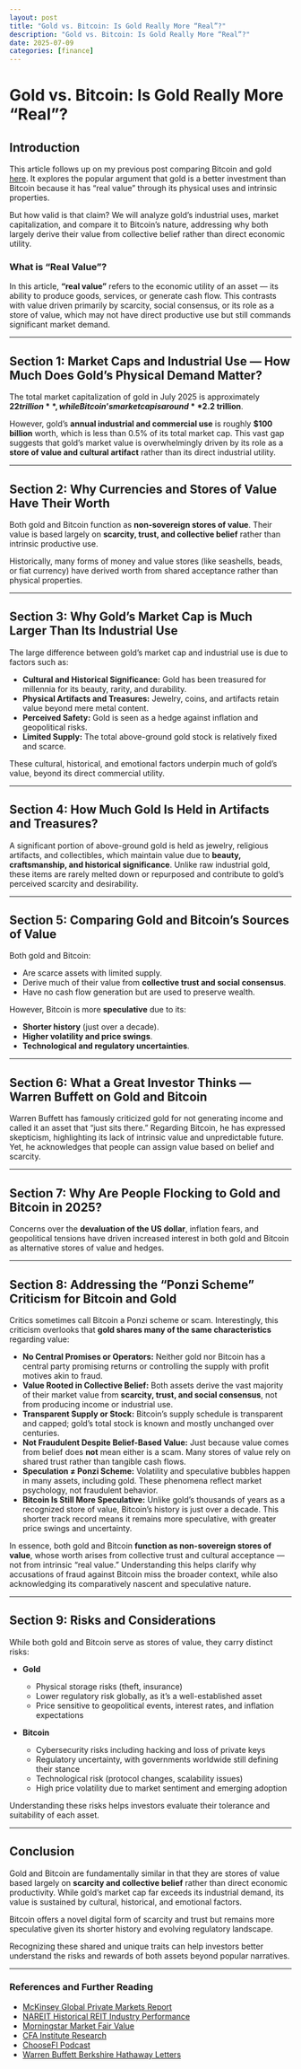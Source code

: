 ```yaml
---
layout: post
title: "Gold vs. Bitcoin: Is Gold Really More “Real”?"
description: "Gold vs. Bitcoin: Is Gold Really More “Real”?"
date: 2025-07-09
categories: [finance]
---
```


# Gold vs. Bitcoin: Is Gold Really More “Real”?

## Introduction

This article follows up on my previous post comparing Bitcoin and gold [here](https://github.com/JamesTsay-12/blog-site/blob/main/_posts/2025-07-08-gold-vs-bitcoin.md). It explores the popular argument that gold is a better investment than Bitcoin because it has “real value” through its physical uses and intrinsic properties.

But how valid is that claim? We will analyze gold’s industrial uses, market capitalization, and compare it to Bitcoin’s nature, addressing why both largely derive their value from collective belief rather than direct economic utility.

### What is “Real Value”?

In this article, **“real value”** refers to the economic utility of an asset — its ability to produce goods, services, or generate cash flow. This contrasts with value driven primarily by scarcity, social consensus, or its role as a store of value, which may not have direct productive use but still commands significant market demand.

---

## Section 1: Market Caps and Industrial Use — How Much Does Gold’s Physical Demand Matter?

The total market capitalization of gold in July 2025 is approximately **$22 trillion**, while Bitcoin’s market cap is around **$2.2 trillion**.

However, gold’s **annual industrial and commercial use** is roughly **$100 billion** worth, which is less than 0.5% of its total market cap. This vast gap suggests that gold’s market value is overwhelmingly driven by its role as a **store of value and cultural artifact** rather than its direct industrial utility.

---

## Section 2: Why Currencies and Stores of Value Have Their Worth

Both gold and Bitcoin function as **non-sovereign stores of value**. Their value is based largely on **scarcity, trust, and collective belief** rather than intrinsic productive use.

Historically, many forms of money and value stores (like seashells, beads, or fiat currency) have derived worth from shared acceptance rather than physical properties.

---

## Section 3: Why Gold’s Market Cap is Much Larger Than Its Industrial Use

The large difference between gold’s market cap and industrial use is due to factors such as:

- **Cultural and Historical Significance:** Gold has been treasured for millennia for its beauty, rarity, and durability.
- **Physical Artifacts and Treasures:** Jewelry, coins, and artifacts retain value beyond mere metal content.
- **Perceived Safety:** Gold is seen as a hedge against inflation and geopolitical risks.
- **Limited Supply:** The total above-ground gold stock is relatively fixed and scarce.

These cultural, historical, and emotional factors underpin much of gold’s value, beyond its direct commercial utility.

---

## Section 4: How Much Gold Is Held in Artifacts and Treasures?

A significant portion of above-ground gold is held as jewelry, religious artifacts, and collectibles, which maintain value due to **beauty, craftsmanship, and historical significance**. Unlike raw industrial gold, these items are rarely melted down or repurposed and contribute to gold’s perceived scarcity and desirability.

---

## Section 5: Comparing Gold and Bitcoin’s Sources of Value

Both gold and Bitcoin:

- Are scarce assets with limited supply.
- Derive much of their value from **collective trust and social consensus**.
- Have no cash flow generation but are used to preserve wealth.

However, Bitcoin is more **speculative** due to its:

- **Shorter history** (just over a decade).
- **Higher volatility and price swings**.
- **Technological and regulatory uncertainties**.

---

## Section 6: What a Great Investor Thinks — Warren Buffett on Gold and Bitcoin

Warren Buffett has famously criticized gold for not generating income and called it an asset that “just sits there.” Regarding Bitcoin, he has expressed skepticism, highlighting its lack of intrinsic value and unpredictable future. Yet, he acknowledges that people can assign value based on belief and scarcity.

---

## Section 7: Why Are People Flocking to Gold and Bitcoin in 2025?

Concerns over the **devaluation of the US dollar**, inflation fears, and geopolitical tensions have driven increased interest in both gold and Bitcoin as alternative stores of value and hedges.

---

## Section 8: Addressing the “Ponzi Scheme” Criticism for Bitcoin and Gold

Critics sometimes call Bitcoin a Ponzi scheme or scam. Interestingly, this criticism overlooks that **gold shares many of the same characteristics** regarding value:

- **No Central Promises or Operators:** Neither gold nor Bitcoin has a central party promising returns or controlling the supply with profit motives akin to fraud.
- **Value Rooted in Collective Belief:** Both assets derive the vast majority of their market value from **scarcity, trust, and social consensus**, not from producing income or industrial use.
- **Transparent Supply or Stock:** Bitcoin’s supply schedule is transparent and capped; gold’s total stock is known and mostly unchanged over centuries.
- **Not Fraudulent Despite Belief-Based Value:** Just because value comes from belief does **not** mean either is a scam. Many stores of value rely on shared trust rather than tangible cash flows.
- **Speculation ≠ Ponzi Scheme:** Volatility and speculative bubbles happen in many assets, including gold. These phenomena reflect market psychology, not fraudulent behavior.
- **Bitcoin Is Still More Speculative:** Unlike gold’s thousands of years as a recognized store of value, Bitcoin’s history is just over a decade. This shorter track record means it remains more speculative, with greater price swings and uncertainty.

In essence, both gold and Bitcoin **function as non-sovereign stores of value**, whose worth arises from collective trust and cultural acceptance — not from intrinsic “real value.” Understanding this helps clarify why accusations of fraud against Bitcoin miss the broader context, while also acknowledging its comparatively nascent and speculative nature.

---

## Section 9: Risks and Considerations

While both gold and Bitcoin serve as stores of value, they carry distinct risks:

- **Gold**  
  - Physical storage risks (theft, insurance)  
  - Lower regulatory risk globally, as it’s a well-established asset  
  - Price sensitive to geopolitical events, interest rates, and inflation expectations

- **Bitcoin**  
  - Cybersecurity risks including hacking and loss of private keys  
  - Regulatory uncertainty, with governments worldwide still defining their stance  
  - Technological risk (protocol changes, scalability issues)  
  - High price volatility due to market sentiment and emerging adoption

Understanding these risks helps investors evaluate their tolerance and suitability of each asset.

---

## Conclusion

Gold and Bitcoin are fundamentally similar in that they are stores of value based largely on **scarcity and collective belief** rather than direct economic productivity. While gold’s market cap far exceeds its industrial demand, its value is sustained by cultural, historical, and emotional factors.

Bitcoin offers a novel digital form of scarcity and trust but remains more speculative given its shorter history and evolving regulatory landscape.

Recognizing these shared and unique traits can help investors better understand the risks and rewards of both assets beyond popular narratives.

---

### References and Further Reading

- [McKinsey Global Private Markets Report](https://www.mckinsey.com/industries/private-capital/our-insights/global-private-markets-report)  
- [NAREIT Historical REIT Industry Performance](https://www.reit.com/data-research/reit-indexes/historical-reit-industry-performance)  
- [Morningstar Market Fair Value](https://www.morningstar.com/lp/market-fair-value)  
- [CFA Institute Research](https://www.cfainstitute.org/en/research/cfa-digest/2022/06/liquidity-and-portfolio-management)  
- [ChooseFI Podcast](https://www.choosefi.com/)  
- [Warren Buffett Berkshire Hathaway Letters](https://www.berkshirehathaway.com/letters/letters.html)  


